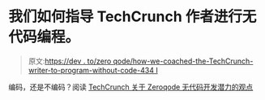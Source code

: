 # 我们如何指导 TechCrunch 作者进行无代码编程。

> 原文:[https://dev . to/zero qode/how-we-coached-the-TechCrunch-writer-to-program-without-code-434 I](https://dev.to/zeroqode/how-we-coached-the-techcrunch-writer-to-program-without-code-434i)

编码，还是不编码？阅读 [TechCrunch 关于 Zeroqode 无代码开发潜力的观点](https://blog.zeroqode.com/how-we-coached-the-techcrunch-writer-to-program-without-code-22d3ffe857e6)